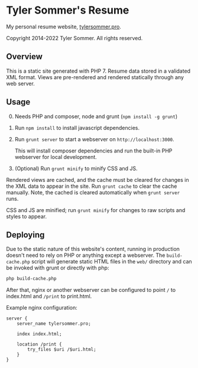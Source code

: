 Tyler Sommer's Resume
=====================

My personal resume website, [tylersommer.pro](https://tylersommer.pro).

Copyright 2014-2022 Tyler Sommer. All rights reserved.


Overview
--------

This is a static site generated with PHP 7. Resume data stored in a validated XML format. 
Views are pre-rendered and rendered statically through any web server.


Usage
-----

0. Needs PHP and composer, node and grunt (`npm install -g grunt`)
1. Run `npm install` to install javascript dependencies.
2. Run `grunt server` to start a webserver on `http://localhost:3000`.

   This will install composer dependencies and run the built-in PHP webserver for local development.
3. (Optional) Run `grunt minify` to minify CSS and JS.

Rendered views are cached, and the cache must be cleared for changes in the XML data to appear in the site. Run 
`grunt cache` to clear the cache manually. Note, the cached is cleared automatically when `grunt server` runs.

CSS and JS are minified; run `grunt minify` for changes to raw scripts and styles to appear.


Deploying
---------

Due to the static nature of this website's content, running in production doesn't need to rely on PHP or anything 
except a webserver. The `build-cache.php` script will generate static HTML files in the `web/` directory and can 
be invoked with grunt or directly with php:

```bash
php build-cache.php
```

After that, nginx or another webserver can be configured to point `/` to index.html and `/print` to print.html. 

Example nginx configuration:

```
server {
    server_name tylersommer.pro;

    index index.html;

    location /print {
        try_files $uri /$uri.html;
    }
}
```
